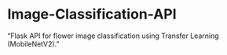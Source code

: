 # Image-Classification-API
“Flask API for flower image classification using Transfer Learning (MobileNetV2).”
